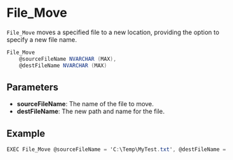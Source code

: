 # File_Move

`File_Move` moves a specified file to a new location, providing the option to specify a new file name.

```csharp
File_Move 
	@sourceFileName NVARCHAR (MAX),
	@destFileName NVARCHAR (MAX)
```

## Parameters

 - **sourceFileName**: The name of the file to move.
 - **destFileName**: The new path and name for the file.

## Example

```csharp
EXEC File_Move @sourceFileName = 'C:\Temp\MyTest.txt', @destFileName = 'C:\Temp\MyNewTest.txt'
```

